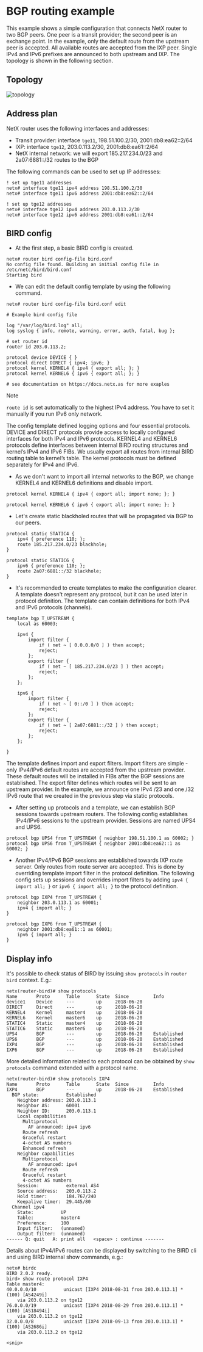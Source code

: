 # BGP routing example

This example shows a simple configuration that connects NetX router to two BGP peers. One peer is a transit provider; the second 
peer is an exchange point. In the example, only the default route from the upstream peer is accepted. All available routes are accepted 
from the IXP peer. Single IPv4 and IPv6 prefixes are announced to both upstream and IXP. The topology is shown in the following section.

## Topology
![topology](figs/basic-bgp-topology.png)

## Address plan

NetX router uses the following interfaces and addresses:

* Transit provider: interface `tge11`, 198.51.100.2/30, 2001:db8:ea62::2/64
* IXP: interface `tge12`, 203.0.113.2/30, 2001:db8:ea61::2/64
* NetX internal network: we will export 185.217.234.0/23 and 2a07:6881::/32 routes to the BGP

The following commands can be used to set up IP addresses:

```
! set up tge11 addresses
netx# interface tge11 ipv4 address 198.51.100.2/30
netx# interface tge11 ipv6 address 2001:db8:ea62::2/64

! set up tge12 addresses
netx# interface tge12 ipv4 address 203.0.113.2/30
netx# interface tge12 ipv6 address 2001:db8:ea61::2/64
```

## BIRD config

* At the first step, a basic BIRD config is created. 

```
netx# router bird config-file bird.conf
No config file found. Building an initial config file in /etc/netc/bird/bird.conf
Starting bird
```

* We can edit the default config template by using the following command.

```
netx# router bird config-file bird.conf edit
```

``` 
# Example bird config file

log "/var/log/bird.log" all;
log syslog { info, remote, warning, error, auth, fatal, bug };

# set router id 
router id 203.0.113.2;

protocol device DEVICE { }
protocol direct DIRECT { ipv4; ipv6; }
protocol kernel KERNEL4 { ipv4 { export all; }; }
protocol kernel KERNEL6 { ipv6 { export all; }; }

# see documentation on https://docs.netx.as for more exaples
```

> [!NOTE]
> `route id` is set automatically to the highest IPv4 address. You have to set it manually if you run IPv6 only network.

The config template defined logging options and four essential protocols. DEVICE and DIRECT protocols provide access to locally configured interfaces 
for both IPv4 and IPv6 protocols. KERNEL4 and KERNEL6 protocols define interfaces between internal BIRD routing structures and kernel’s IPv4 and IPv6 FIBs. 
We usually export all routes from internal BIRD routing table to kernel’s table. The kernel protocols must be defined separately for IPv4 and IPv6.

* As we don't want to import all internal networks to the BGP, we change KERNEL4 and KERNEL6 definitions and disable import. 

```
protocol kernel KERNEL4 { ipv4 { export all; import none; }; }

protocol kernel KERNEL6 { ipv6 { export all; import none; }; }
```

* Let's create static blackholed routes that will be propagated via BGP to our peers.  

```
protocol static STATIC4 {
    ipv4 { preference 110; };
    route 185.217.234.0/23 blackhole;
}

protocol static STATIC6 {
    ipv6 { preference 110; };
    route 2a07:6881::/32 blackhole;
}
```

* It's recommended to create templates to make the configuration clearer. A template doesn't represent any protocol, but it can be used later in protocol 
definition. The template can contain definitions for both IPv4 and IPv6 protocols (channels). 

```
template bgp T_UPSTREAM {
    local as 60003;

    ipv4 {
        import filter {
            if ( net ~ [ 0.0.0.0/0 ] ) then accept;
            reject;
        };
        export filter {
            if ( net ~ [ 185.217.234.0/23 ] ) then accept;
            reject;
        };
    };

    ipv6 {
        import filter {
            if ( net ~ [ 0::/0 ] ) then accept;
            reject;
        };
        export filter {
            if ( net ~ [ 2a07:6881::/32 ] ) then accept;
            reject;
        };
    };

}
```

The template defines import and export filters. Import filters are simple - only IPv4/IPv6 default routes are accepted from the upstream provider. These 
default routes will be installed in FIBs after the BGP sessions are established. The export filter defines which routes will be sent to an upstream provider. 
In the example, we announce one IPv4 /23 and one /32 IPv6 route that we created in the previous step via static protocols.

* After setting up protocols and a template, we can establish BGP sessions towards upstream routers. The following config establishes IPv4/IPv6 sessions 
to the upstream provider. Sessions are named UPS4 and UPS6.

```
protocol bgp UPS4 from T_UPSTREAM { neighbor 198.51.100.1 as 60002; }
protocol bgp UPS6 from T_UPSTREAM { neighbor 2001:db8:ea62::1 as 60002; }
```

* Another IPv4/IPv6 BGP sessions are established towards IXP route server. Only routes from route server are accepted. This is done by 
overriding template import filter in the protocol definition. The following config sets up sessions and overrides import filters by adding 
`ipv4 { import all; }` or `ipv6 { import all; }` to the protocol definition.

```
protocol bgp IXP4 from T_UPSTREAM { 
	neighbor 203.0.113.1 as 60001; 
	ipv4 { import all; } 
}

protocol bgp IXP6 from T_UPSTREAM { 
	neighbor 2001:db8:ea61::1 as 60001; 
	ipv6 { import all; } 
}
```

## Display info

It's possible to check status of BIRD by issuing `show protocols` in `router bird` context. E.g.:

```
netx(router-bird)# show protocols 
Name       Proto      Table      State  Since         Info
device1    Device     ---        up     2018-06-20    
DIRECT     Direct     ---        up     2018-06-20    
KERNEL4    Kernel     master4    up     2018-06-20    
KERNEL6    Kernel     master6    up     2018-06-20    
STATIC4    Static     master4    up     2018-06-20    
STATIC6    Static     master6    up     2018-06-20    
UPS4       BGP        ---        up     2018-06-20    Established   
UPS6       BGP        ---        up     2018-06-20    Established   
IXP4       BGP        ---        up     2018-06-20    Established   
IXP6       BGP        ---        up     2018-06-20    Established   
```

More detailed information related to each protocol can be obtained by `show protocols` command extended with a protocol name.

```
netx(router-bird)# show protocols IXP4
Name       Proto      Table      State  Since         Info
IXP4       BGP        ---        up     2018-06-20    Established   
  BGP state:          Established
    Neighbor address: 203.0.113.1
    Neighbor AS:      60001
    Neighbor ID:      203.0.113.1
    Local capabilities
      Multiprotocol
        AF announced: ipv4 ipv6
      Route refresh
      Graceful restart
      4-octet AS numbers
      Enhanced refresh
    Neighbor capabilities
      Multiprotocol
        AF announced: ipv4
      Route refresh
      Graceful restart
      4-octet AS numbers
    Session:          external AS4
    Source address:   203.0.113.2
    Hold timer:       184.767/240
    Keepalive timer:  29.445/80
  Channel ipv4
    State:          UP
    Table:          master4
    Preference:     100
    Input filter:   (unnamed)
    Output filter:  (unnamed)
------ Q: quit   A: print all   <space> : continue -------
```

Details about IPv4/IPv6 routes can be displayed by switching to the BIRD cli and using BIRD internal show commands, e.g.:

```
netx# birdc
BIRD 2.0.2 ready.
bird> show route protocol IXP4
Table master4:
40.0.0.0/10          unicast [IXP4 2018-08-31 from 203.0.113.1] * (100) [AS4249i]
	via 203.0.113.2 on tge12
76.0.0.0/19          unicast [IXP4 2018-08-29 from 203.0.113.1] * (100) [AS18494i]
	via 203.0.113.2 on tge12
32.0.0.0/8           unicast [IXP4 2018-09-13 from 203.0.113.1] * (100) [AS2686i]
	via 203.0.113.2 on tge12

<snip> 
```
